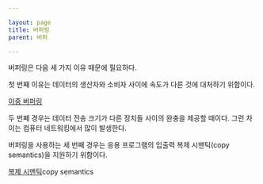 ```yaml
---

layout: page
title: 버퍼링
parent: 버퍼

---
```



버퍼링은 다음 세 가지 이유 때문에 필요하다.

첫 번째 이유는 데이터의 생산자와 소비자 사이에 속도가 다른 것에 대처하기 위함이다.

[이중 버퍼링](이중-버퍼링.html)

두 번째 경우는 데이터 전송 크기가 다른 장치들 사이의 완충을 제공할 때이다. 그런 차이는 컴퓨터 네트워킹에서 많이 발생한다.

버퍼링을 사용하는 세 번째 경우는 응용 프로그램의 입출력 복제 시맨틱(copy semantics)을 지원하기 위함이다.

[복제 시맨틱](복제-시맨틱.html)copy semantics